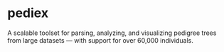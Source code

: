 # pediex
A scalable toolset for parsing, analyzing, and visualizing pedigree trees from large datasets — with support for over 60,000 individuals.
